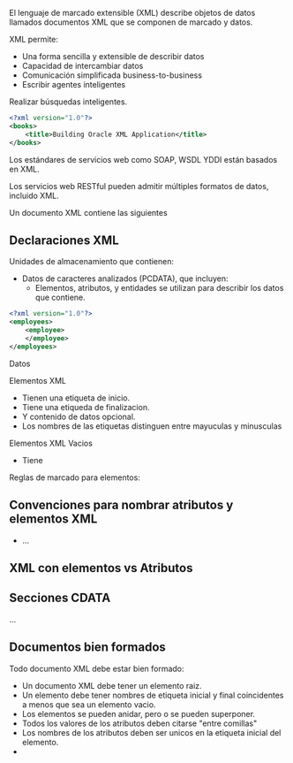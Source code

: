 El lenguaje de marcado extensible (XML) describe objetos de datos llamados documentos XML que se componen de marcado y datos. 

XML permite:
- Una forma sencilla y extensible de describir datos
- Capacidad de intercambiar datos
- Comunicación simplificada business-to-business
- Escribir agentes inteligentes

Realizar búsquedas inteligentes. 

~~~XML
<?xml version="1.0"?>
<books>
	<title>Building Oracle XML Application</title>
</books>
~~~

Los estándares  de servicios web como SOAP, WSDL YDDI están basados en XML.

Los servicios web RESTful pueden admitir múltiples formatos de datos, incluido XML. 

Un documento XML contiene las siguientes 

## Declaraciones XML

Unidades de almacenamiento que contienen:

- Datos de caracteres analizados (PCDATA), que incluyen:
	- Elementos, atributos, y entidades se utilizan para describir los datos que contiene. 


~~~XML
<?xml version="1.0"?>
<employees>
	<employee>
	</employee>
</employees>
~~~

Datos 

Elementos XML

- Tienen una etiqueta de inicio.
- Tiene una etiqueda de finalizacion. 
- Y contenido de datos opcional. 
- Los nombres de las etiquetas distinguen entre mayuculas y minusculas

Elementos XML Vacios

- Tiene 

Reglas de marcado para elementos:

## Convenciones para nombrar atributos y elementos XML

- ... 

## XML con elementos vs Atributos

## Secciones CDATA

...

## Documentos bien formados

Todo documento XML debe estar bien formado:
- Un documento XML debe tener un elemento raiz. 
- Un elemento debe tener nombres de etiqueta inicial y final coincidentes a menos que sea un elemento vacio. 
- Los elementos se pueden anidar, pero o se pueden superponer. 
- Todos los valores de los atributos deben citarse "entre comillas"
- Los nombres de los atributos deben ser unicos en la etiqueta inicial del elemento. 
- 
<books>
	<title>Building Oracle XML Application</title>
</books>



